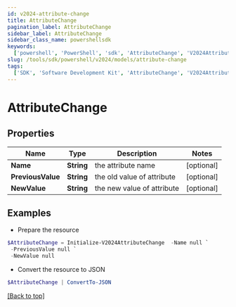 ```yaml
---
id: v2024-attribute-change
title: AttributeChange
pagination_label: AttributeChange
sidebar_label: AttributeChange
sidebar_class_name: powershellsdk
keywords:
  ['powershell', 'PowerShell', 'sdk', 'AttributeChange', 'V2024AttributeChange']
slug: /tools/sdk/powershell/v2024/models/attribute-change
tags:
  ['SDK', 'Software Development Kit', 'AttributeChange', 'V2024AttributeChange']
---
```


# AttributeChange

## Properties

| Name              | Type       | Description                | Notes      |
| ----------------- | ---------- | -------------------------- | ---------- |
| **Name**          | **String** | the attribute name         | [optional] |
| **PreviousValue** | **String** | the old value of attribute | [optional] |
| **NewValue**      | **String** | the new value of attribute | [optional] |

## Examples

- Prepare the resource

```powershell
$AttributeChange = Initialize-V2024AttributeChange  -Name null `
 -PreviousValue null `
 -NewValue null
```

- Convert the resource to JSON

```powershell
$AttributeChange | ConvertTo-JSON
```

[[Back to top]](#)
